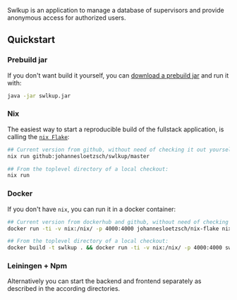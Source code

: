 Swlkup is an application to manage a database of supervisors and provide anonymous access for authorized users.

## Quickstart

### Prebuild jar

If you don't want build it yourself, you can [download a prebuild jar](https://github.com/johannesloetzsch/swlkup/releases/latest) and run it with:

```bash
java -jar swlkup.jar
```

### Nix

The easiest way to start a reproducible build of the fullstack application, is calling the [`nix Flake`](https://nixos.wiki/wiki/Flakes):

```bash
## Current version from github, without need of checking it out yourself:
nix run github:johannesloetzsch/swlkup/master

## From the toplevel directory of a local checkout:
nix run
```

### Docker

If you don't have `nix`, you can run it in a docker container:

```bash
## Current version from dockerhub and github, without need of checking it out yourself:
docker run -ti -v nix:/nix/ -p 4000:4000 johannesloetzsch/nix-flake nix run github:johannesloetzsch/swlkup/master

## From the toplevel directory of a local checkout:
docker build -t swlkup . && docker run -ti -v nix:/nix/ -p 4000:4000 swlkup
```

### Leiningen + Npm

Alternatively you can start the backend and frontend separately as described in the according directories.
